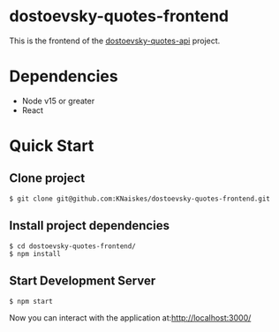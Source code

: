 #  dostoevsky-quotes-frontend

This is the frontend of the [dostoevsky-quotes-api](https://github.com/KNaiskes/dostoevsky-quotes-api) project.

# Dependencies

- Node v15 or greater
- React

# Quick Start

## Clone project

```
$ git clone git@github.com:KNaiskes/dostoevsky-quotes-frontend.git
```

## Install project dependencies

```
$ cd dostoevsky-quotes-frontend/
$ npm install
```

## Start Development Server

```
$ npm start
```

Now you can interact with the application at:[http://localhost:3000/](http://localhost:3000/) 
